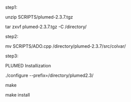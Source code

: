 step1: 

unzip SCRIPTS/plumed-2.3.7.tgz

tar zxvf plumed-2.3.7.tgz -C /directory/


step2: 

mv SCRIPTS/ADO.cpp /directory/plumed-2.3.7/src/colvar/

step3: 

PLUMED Installization

./configure --prefix=/directory/plumed2.3/

make

make install
